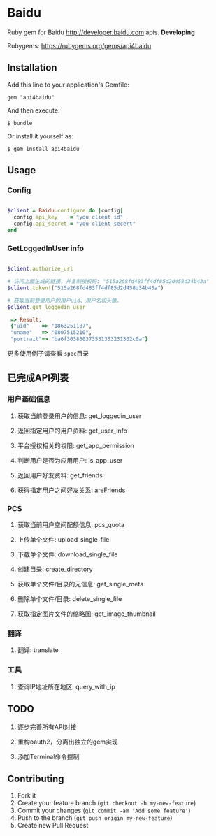 # Baidu

 Ruby gem for Baidu <http://developer.baidu.com> apis.
  **Developing**

 Rubygems: <https://rubygems.org/gems/api4baidu>

## Installation

Add this line to your application's Gemfile:

    gem "api4baidu"

And then execute:

    $ bundle

Or install it yourself as:

    $ gem install api4baidu

## Usage

### Config

```ruby

$client = Baidu.configure do |config|
  config.api_key    = "you client id"
  config.api_secret = "you client secert"
end

```

### GetLoggedInUser info

```ruby

$client.authorize_url

# 访问上面生成的链接，并复制授权码: "515a268fd483ff4df85d2d458d34b43a"
$client.token!("515a268fd483ff4df85d2d458d34b43a")

# 获取当前登录用户的用户uid、用户名和头像。
$client.get_loggedin_user

 => Result:
 {"uid"    => "1863251187",
 "uname"   => "0807515210",
 "portrait"=> "ba6f303830373531353231302c0a"}

```

更多使用例子请查看 `spec`目录

## 已完成API列表

### 用户基础信息

1. 获取当前登录用户的信息: get_loggedin_user

2. 返回指定用户的用户资料: get_user_info

3. 平台授权相关的权限: get_app_permission

4. 判断用户是否为应用用户: is_app_user

5. 返回用户好友资料: get_friends

6. 获得指定用户之间好友关系: areFriends

### PCS

1. 获取当前用户空间配额信息: pcs_quota

2. 上传单个文件: upload_single_file

3. 下载单个文件: download_single_file

4. 创建目录: create_directory

5. 获取单个文件/目录的元信息: get_single_meta

6. 删除单个文件/目录: delete_single_file

7. 获取指定图片文件的缩略图: get_image_thumbnail

### 翻译

1. 翻译: translate

### 工具

1. 查询IP地址所在地区: query_with_ip

## TODO

1. 逐步完善所有API对接

2. 重构oauth2，分离出独立的gem实现

3. 添加Terminal命令控制

## Contributing

1. Fork it
2. Create your feature branch (`git checkout -b my-new-feature`)
3. Commit your changes (`git commit -am 'Add some feature'`)
4. Push to the branch (`git push origin my-new-feature`)
5. Create new Pull Request
